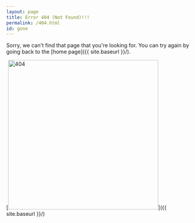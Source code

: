 ```yaml
---
layout: page
title: Error 404 (Not Found)!!!
permalink: /404.html
id: gone
---
```


Sorry, we can't find that page that you're looking for. You can try again by going back to the [home page]({{ site.baseurl }}/).

[<img src="{{ site.baseurl }}/images/404.jpg" alt="404" style="width: 400px;"/>]({{ site.baseurl }}/)
